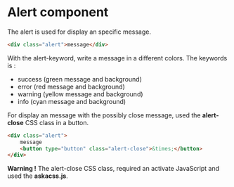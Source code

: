 # Alert component

The alert is used for display an specific message.

```html
<div class="alert">message</div>
```

With the alert-keyword, write a message in a different colors.
The keywords is :
- success (green message and background)
- error (red message and background)
- warning (yellow message and background)
- info (cyan message and background)

For display an message with the possibly close message,
used the **alert-close** CSS class in a button.

```html
<div class="alert">
    message
    <button type="button" class="alert-close">&times;</button>
</div>
```

**Warning !** The alert-close CSS class,
required an activate JavaScript and used the **askacss.js**.
